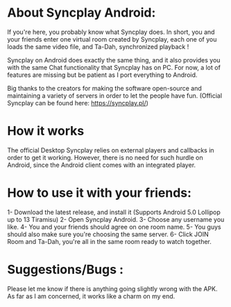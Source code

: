 # About Syncplay Android:

If you're here, you probably know what Syncplay does. In short, you and your friends enter one
virtual room created by Syncplay, each one of you loads the same video file, and Ta-Dah,
synchronized playback !

Syncplay on Android does exactly the same thing, and it also provides you with the same Chat
functionality that Syncplay has on PC. For now, a lot of features are missing but be patient as I
port everything to Android.

Big thanks to the creators for making the software open-source and maintaining a variety of servers
in order to let the people have fun. (Official Syncplay can be found here: https://syncplay.pl/)

# How it works

The official Desktop Syncplay relies on external players and callbacks in order to get it working.
However, there is no need for such hurdle on Android, since the Android client comes with an
integrated player.

# How to use it with your friends:

1- Download the latest release, and install it (Supports Android 5.0 Lollipop up to 13 Tiramisu)
2- Open Syncplay Android. 3- Choose any username you like. 4- You and your friends should agree on
one room name. 5- You guys should also make sure you're choosing the same server. 6- Click JOIN Room
and Ta-Dah, you're all in the same room ready to watch together.

# Suggestions/Bugs :

Please let me know if there is anything going slightly wrong with the APK. As far as I am concerned,
it works like a charm on my end.
